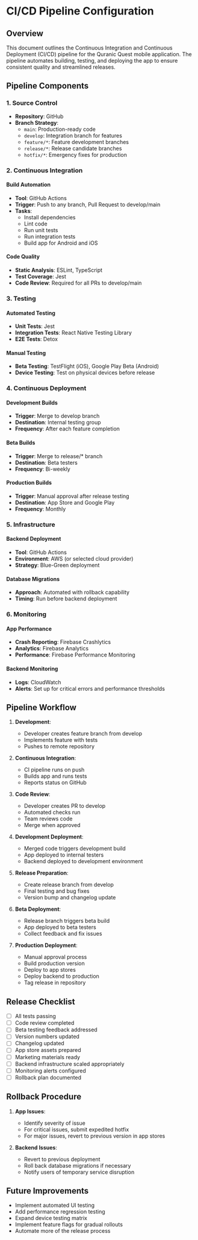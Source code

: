 # CI/CD Pipeline Configuration

## Overview
This document outlines the Continuous Integration and Continuous Deployment (CI/CD) pipeline for the Quranic Quest mobile application. The pipeline automates building, testing, and deploying the app to ensure consistent quality and streamlined releases.

## Pipeline Components

### 1. Source Control
- **Repository**: GitHub
- **Branch Strategy**:
  - `main`: Production-ready code
  - `develop`: Integration branch for features
  - `feature/*`: Feature development branches
  - `release/*`: Release candidate branches
  - `hotfix/*`: Emergency fixes for production

### 2. Continuous Integration

#### Build Automation
- **Tool**: GitHub Actions
- **Trigger**: Push to any branch, Pull Request to develop/main
- **Tasks**:
  - Install dependencies
  - Lint code
  - Run unit tests
  - Run integration tests
  - Build app for Android and iOS

#### Code Quality
- **Static Analysis**: ESLint, TypeScript
- **Test Coverage**: Jest
- **Code Review**: Required for all PRs to develop/main

### 3. Testing

#### Automated Testing
- **Unit Tests**: Jest
- **Integration Tests**: React Native Testing Library
- **E2E Tests**: Detox

#### Manual Testing
- **Beta Testing**: TestFlight (iOS), Google Play Beta (Android)
- **Device Testing**: Test on physical devices before release

### 4. Continuous Deployment

#### Development Builds
- **Trigger**: Merge to develop branch
- **Destination**: Internal testing group
- **Frequency**: After each feature completion

#### Beta Builds
- **Trigger**: Merge to release/* branch
- **Destination**: Beta testers
- **Frequency**: Bi-weekly

#### Production Builds
- **Trigger**: Manual approval after release testing
- **Destination**: App Store and Google Play
- **Frequency**: Monthly

### 5. Infrastructure

#### Backend Deployment
- **Tool**: GitHub Actions
- **Environment**: AWS (or selected cloud provider)
- **Strategy**: Blue-Green deployment

#### Database Migrations
- **Approach**: Automated with rollback capability
- **Timing**: Run before backend deployment

### 6. Monitoring

#### App Performance
- **Crash Reporting**: Firebase Crashlytics
- **Analytics**: Firebase Analytics
- **Performance**: Firebase Performance Monitoring

#### Backend Monitoring
- **Logs**: CloudWatch
- **Alerts**: Set up for critical errors and performance thresholds

## Pipeline Workflow

1. **Development**:
   - Developer creates feature branch from develop
   - Implements feature with tests
   - Pushes to remote repository

2. **Continuous Integration**:
   - CI pipeline runs on push
   - Builds app and runs tests
   - Reports status on GitHub

3. **Code Review**:
   - Developer creates PR to develop
   - Automated checks run
   - Team reviews code
   - Merge when approved

4. **Development Deployment**:
   - Merged code triggers development build
   - App deployed to internal testers
   - Backend deployed to development environment

5. **Release Preparation**:
   - Create release branch from develop
   - Final testing and bug fixes
   - Version bump and changelog update

6. **Beta Deployment**:
   - Release branch triggers beta build
   - App deployed to beta testers
   - Collect feedback and fix issues

7. **Production Deployment**:
   - Manual approval process
   - Build production version
   - Deploy to app stores
   - Deploy backend to production
   - Tag release in repository

## Release Checklist

- [ ] All tests passing
- [ ] Code review completed
- [ ] Beta testing feedback addressed
- [ ] Version numbers updated
- [ ] Changelog updated
- [ ] App store assets prepared
- [ ] Marketing materials ready
- [ ] Backend infrastructure scaled appropriately
- [ ] Monitoring alerts configured
- [ ] Rollback plan documented

## Rollback Procedure

1. **App Issues**:
   - Identify severity of issue
   - For critical issues, submit expedited hotfix
   - For major issues, revert to previous version in app stores

2. **Backend Issues**:
   - Revert to previous deployment
   - Roll back database migrations if necessary
   - Notify users of temporary service disruption

## Future Improvements

- Implement automated UI testing
- Add performance regression testing
- Expand device testing matrix
- Implement feature flags for gradual rollouts
- Automate more of the release process
